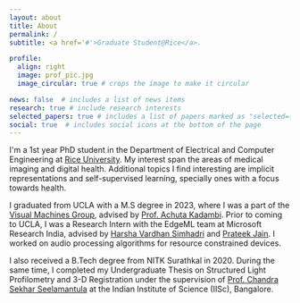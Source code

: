 ```yaml
---
layout: about
title: About
permalink: /
subtitle: <a href='#'>Graduate Student@Rice</a>.

profile:
  align: right
  image: prof_pic.jpg
  image_circular: true # crops the image to make it circular

news: false  # includes a list of news items
research: true # include research interests
selected_papers: true # includes a list of papers marked as "selected={true}"
social: true  # includes social icons at the bottom of the page
---
```


I'm a 1st year PhD student in the Department of Electrical and Computer Engineering at [Rice University](https://www.rice.edu). My interest span the areas of medical imaging and digital health. Additional topics I find interesting are implicit representations and self-supervised learning, specially ones with a focus towards health.

I graduated from UCLA with a M.S degree in 2023, where I was a part of the [Visual Machines Group](https://visual.ee.ucla.edu/), advised by [Prof. Achuta Kadambi](https://www.ee.ucla.edu/achuta-kadambi/). Prior to coming to UCLA, I was a Research Intern with the EdgeML team at Microsoft Research India, advised by [Harsha Vardhan Simhadri](https://harsha-simhadri.org) and [Prateek Jain](https://www.prateekjain.org). I worked on audio processing algorithms for resource constrained devices. 

I also received a B.Tech degree from NITK Surathkal in 2020. During the same time, I completed my Undergraduate Thesis on Structured Light Profilometry and 3-D Registration under the supervision of [Prof. Chandra Sekhar Seelamantula](https://sites.google.com/site/chandrasekharseelamantula/) at the Indian Institute of Science (IISc), Bangalore.

<!-- Write your biography here. Tell the world about yourself. Link to your favorite [subreddit](http://reddit.com). You can put a picture in, too. The code is already in, just name your picture `prof_pic.jpg` and put it in the `img/` folder.

Put your address / P.O. box / other info right below your picture. You can also disable any these elements by editing `profile` property of the YAML header of your `_pages/about.md`. Edit `_bibliography/papers.bib` and Jekyll will render your [publications page](/al-folio/publications/) automatically.

Link to your social media connections, too. This theme is set up to use [Font Awesome icons](http://fortawesome.github.io/Font-Awesome/) and [Academicons](https://jpswalsh.github.io/academicons/), like the ones below. Add your Facebook, Twitter, LinkedIn, Google Scholar, or just disable all of them. -->
